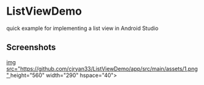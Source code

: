 # ListViewDemo
quick example for implementing a list view in Android Studio

## Screenshots
[img src="https://github.com/cjryan33/ListViewDemo/app/src/main/assets/1.png" ](https://github.com/cjryan33/ListViewDemo/blob/master/app/src/main/assets/1.png)height="560" width="290" hspace="40">
